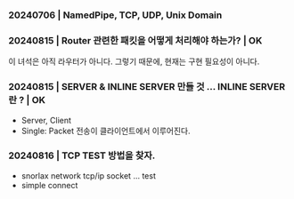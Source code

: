 ### 20240706 | NamedPipe, TCP, UDP, Unix Domain
### 20240815 | Router 관련한 패킷을 어떻게 처리해야 하는가? | OK

이 녀석은 아직 라우터가 아니다. 그렇기 때문에, 현재는 구현 필요성이 아니다.

### 20240815 | SERVER & INLINE SERVER 만들 것 ... INLINE SERVER 란 ? | OK

  - Server, Client
  - Single: Packet 전송이 클라이언트에서 이루어진다.

### 20240816 | TCP TEST 방법을 찾자.

- snorlax network tcp/ip socket ... test
- simple connect 
